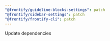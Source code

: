 ```yaml
---
"@frontify/guideline-blocks-settings": patch
"@frontify/sidebar-settings": patch
"@frontify/frontify-cli": patch
---
```


Update dependencies
